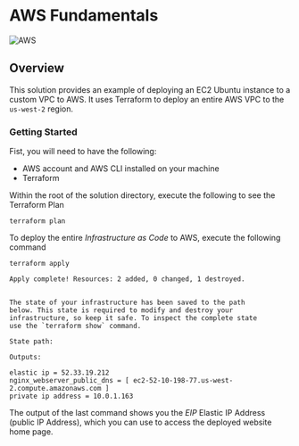 # AWS Fundamentals   


![AWS](https://cloudcraft.co/view/3266719c-9c40-409b-be96-70b16f1b3e34?key=wDV9TpYXYr5SSHWg6AQq6g&embed=true)


## Overview
This solution provides an example of deploying an EC2 Ubuntu instance to a custom VPC to AWS.  It uses Terraform to deploy an entire AWS VPC to the `us-west-2` region.

### Getting Started
Fist, you will need to have the following:
* AWS account and AWS CLI installed on your machine
* Terraform

Within the root of the solution directory, execute the following to see the Terraform Plan

```shell
terraform plan
```
To deploy the entire *Infrastructure as Code* to AWS, execute the following command
```shell
terraform apply

Apply complete! Resources: 2 added, 0 changed, 1 destroyed.


The state of your infrastructure has been saved to the path
below. This state is required to modify and destroy your
infrastructure, so keep it safe. To inspect the complete state
use the `terraform show` command.

State path:

Outputs:

elastic ip = 52.33.19.212
nginx_webserver_public_dns = [ ec2-52-10-198-77.us-west-2.compute.amazonaws.com ]
private ip address = 10.0.1.163
```

The output of the last command shows you the _EIP_ Elastic IP Address (public IP Address), which you can use to access the deployed website home page.
